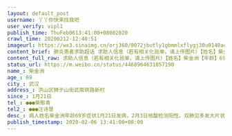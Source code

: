 ```yaml
---
layout: default_post
username: 丫丫你快来找我吧
user_verify: vipl1
publish_time: ThuFeb0613:41:00+08002020
crawl_time: 20200212-12:40:51
imageurl: https://wx3.sinaimg.cn/orj360/0072jbutly1gbmmlxflygj30u0140acw.jpg,https://wx1.sinaimg.cn/orj360/0072jbutly1gbmmly2uu6j30u0140gol.jpg
content_brief: 肺炎患者求助超话 求助人信息（若有相关化验单，请上传图片）【姓名】柴金洲【年龄】69【所在城市】武汉【所在小区、社区】洪山区狮子山街武南铁路新村【患病时间】1月21日【联系方式】●●● 柴郁青【其他紧急联系人】●●● 汪诗慧【病情描述】 病人姓名：柴金洲 年龄：69岁 ...全文
content_full_raw: 求助人信息（若有相关化验单，请上传图片）【姓名】柴金洲【年龄】69【所在城市】武汉【所在小区、社区】洪山区狮子山街武南铁路新村【患病时间】1月21日【联系方式】●●●柴郁青【其他紧急联系人】●●●汪诗慧【病情描述】病人姓名：柴金洲年龄：69岁症状：1月21日发病，2月3日核酸检测阳性。双肺见多发大片状磨玻璃样密度稍增高影，边界模糊，病情严重，头痛得厉害，身体乏力无法起床，持续低烧，无法进食，呼吸不畅，家中无任何药品，现卧病在家急需住院治疗。天门
status_url: https://m.weibo.cn/status/4468964631057190
name_: 柴金洲
age_: 69
city_: 武汉
address_: 洪山区狮子山街武南铁路新村
since_: 1月21日
tel_: ●●●柴郁青
tel2_: ●●●汪诗慧
desc_: 病人姓名柴金洲年龄69岁症状1月21日发病，2月3日核酸检测阳性。双肺见多发大片状磨玻璃样密度稍增高影，边界模糊，病情严重，头痛得厉害，身体乏力无法起床，持续低烧，无法进食，呼吸不畅，家中无任何药品，现卧病在家急需住院治疗。天门
publish_timestamp: 2020-02-06 13:41:00+08:00
---
```

